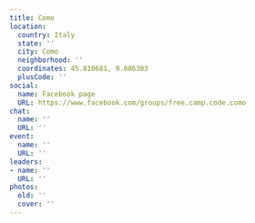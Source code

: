 ```yaml
---
title: Como
location:
  country: Italy
  state: ''
  city: Como
  neighborhood: ''
  coordinates: 45.810681, 9.086303
  plusCode: ''
social:
  name: Facebook page
  URL: https://www.facebook.com/groups/free.camp.code.como
chat:
  name: ''
  URL: ''
event:
  name: ''
  URL: ''
leaders:
- name: ''
  URL: ''
photos:
  old: ''
  cover: ''
---
```

